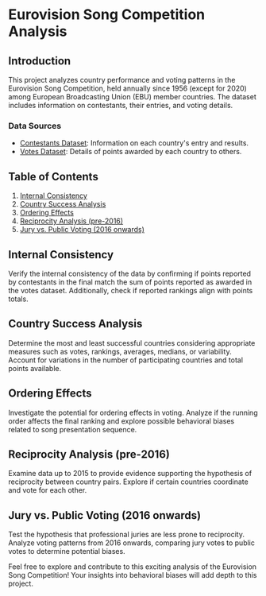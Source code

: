 # Eurovision Song Competition Analysis

## Introduction

This project analyzes country performance and voting patterns in the Eurovision Song Competition, held annually since 1956 (except for 2020) among European Broadcasting Union (EBU) member countries. The dataset includes information on contestants, their entries, and voting details.

### Data Sources
- [Contestants Dataset](https://raw.githubusercontent.com/tturocy/eco7026a/main/2022-23/contestants.csv): Information on each country's entry and results.
- [Votes Dataset](https://raw.githubusercontent.com/tturocy/eco7026a/main/2022-23/votes.csv): Details of points awarded by each country to others.

## Table of Contents

1. [Internal Consistency](#internal-consistency)
2. [Country Success Analysis](#country-success-analysis)
3. [Ordering Effects](#ordering-effects)
4. [Reciprocity Analysis (pre-2016)](#reciprocity-analysis-pre-2016)
5. [Jury vs. Public Voting (2016 onwards)](#jury-vs-public-voting-2016-onwards)

## Internal Consistency

Verify the internal consistency of the data by confirming if points reported by contestants in the final match the sum of points reported as awarded in the votes dataset. Additionally, check if reported rankings align with points totals.

## Country Success Analysis

Determine the most and least successful countries considering appropriate measures such as votes, rankings, averages, medians, or variability. Account for variations in the number of participating countries and total points available.

## Ordering Effects

Investigate the potential for ordering effects in voting. Analyze if the running order affects the final ranking and explore possible behavioral biases related to song presentation sequence.

## Reciprocity Analysis (pre-2016)

Examine data up to 2015 to provide evidence supporting the hypothesis of reciprocity between country pairs. Explore if certain countries coordinate and vote for each other.

## Jury vs. Public Voting (2016 onwards)

Test the hypothesis that professional juries are less prone to reciprocity. Analyze voting patterns from 2016 onwards, comparing jury votes to public votes to determine potential biases.

Feel free to explore and contribute to this exciting analysis of the Eurovision Song Competition! Your insights into behavioral biases will add depth to this project.